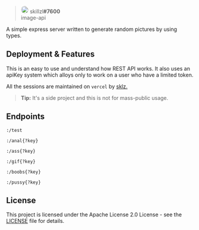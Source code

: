 
> <img  style="border-radius: 200px;"  src="https://japi.rest/discord/v1/user/565960314970177556/avatar?size=512"  width="20"/> skillzl<strong>#7600</strong><br/> image-api

  

A simple express server written to generate random pictures by using types.

## Deployment & Features

This is an easy to use and understand how REST API works. It also uses an apiKey system which alloys only to work on a user who have a limited token.

All the sessions are maintained on  `vercel`  by  [sklz.](https://skillzl.me/)

> **Tip:** It's a side project and this is not for mass-public usage.

## Endpoints

```
:/test

:/anal{?key}

:/ass{?key}

:/gif{?key}

:/boobs{?key}

:/pussy{?key}
```

## License
This project is licensed under the Apache License 2.0 License - see the [LICENSE](https://github.com/skillzl/image-api/blob/main/LICENSE) file for details.
